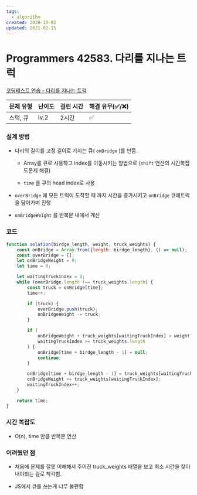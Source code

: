 ```yaml
---
tags:
  - algorithm
created: 2020-10-02
updated: 2021-02-15
---
```


# Programmers 42583. 다리를 지나는 트럭

[코딩테스트 연습 - 다리를 지나는 트럭](https://programmers.co.kr/learn/courses/30/lessons/42583)

| 문제 유형 | 난이도 | 걸린 시간 | 해결 유무(✅/❌) |
| --------- | ------ | --------- | ---------------- |
| 스택, 큐  | lv.2   | 2시간     | ✅               |

### **설계 방법**

- 다리의 길이를 고정 길이로 가지는 큐( `onBridge` )를 만듬.

  - Array를 큐로 사용하고 index를 이동시키는 방법으로 (`shift` 연산의 시간복잡도문제 해결)

  - `time` 을 큐의 head index로 사용

- `overBridge` 에 모든 트럭이 도착할 때 까지 시간을 증가시키고 `onBridge` 큐에트럭을 담아가며 진행

- `onBridgeWeight` 를 반복문 내에서 계산

### 코드

```javascript
function solution(birdge_length, weight, truck_weights) {
	const onBridge = Array.from({length: birdge_length}, () => null);
	const overBridge = [];
	let onBridgeWeight = 0;
	let time = 0;

	let waitingTruckIndex = 0;
	while (overBridge.length !== truck_weights.length) {
		const truck = onBridge[time];
		time++;

		if (truck) {
			overBridge.push(truck);
			onBridgeWeight -= truck;
		}

		if (
			onBridgeWeight + truck_weights[waitingTruckIndex] > weight ||
			waitingTruckIndex >= truck_weights.length
		) {
			onBridge[time + birdge_length - 1] = null;
			continue;
		}

		onBridge[time + birdge_length - 1] = truck_weights[waitingTruckIndex];
		onBridgeWeight += truck_weights[waitingTruckIndex];
		waitingTruckIndex++;
	}

	return time;
}
```

### **시간 복잡도**

- O(n), time 만큼 반복문 연산

### **어려웠던 점**

- 처음에 문제를 잘못 이해해서 주어진 truck_weights 배열을 보고 최소 시간을 찾아내야되는 걸로 착각함.

- JS에서 큐를 쓰는게 너무 불편함
